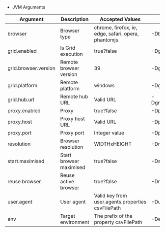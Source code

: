 * JVM Arguments

Argument            |Description                |Accepted Values                                      |Example
--------------------|---------------------------|-----------------------------------------------------|---------------------------------------
browser             |Browser type               |chrome, firefox, ie, edge, safari, opera, phantomjs  |-Dbrowser=firefox
grid.enabled        |Is Grid execution          |true?false                                           |-Dgrid.enabled=true
grid.browser.version|Remote browser version     |39                                                   |-Dgrid.browser.version=39
grid.platform       |Remote platform            |windows                                              |-Dgrid.platform=windows
grid.hub.url        |Remote hub URL             |Valid URL                                            |-Dgrid.hub.url=http://localhost:4444/grid/
proxy.enabled       |Proxy                      |true?false                                           |-Dproxy.enabled=true
proxy.host          |Proxy host URL             |Valid URL                                            |-Dproxy.host=localhost
proxy.port          |Proxy port                 |Integer value                                        |-Dproxy.port=8081
resolution          |Browser resolution         |WIDTHxHEIGHT                                         |-Dresolution=1024x768
start.maximised     |Start browser maximised    |true?false                                           |-Dstart.maximised=true
reuse.browser       |Reuse active browser       |true?false                                           |-Dreuse.browser=true 
user.agent          |User agent                 |Valid key from user.agents.properties csvFilePath    |-Duser.agent=iPhone6
env                 |Target environment         |The prefix of the property csvFilePath               |-Denv=dev
